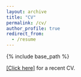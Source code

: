 ```yaml
---
layout: archive
title: "CV"
permalink: /cv/
author_profile: true
redirect_from:
  - /resume
---
```


{% include base_path %}

[[Click here]](/files/CaoZ_CV.pdf) for a recent CV.
